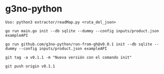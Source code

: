 # g3no-python


    Uso: python3 extractor/readMap.py <ruta_del_json>

    go run main.go init --db sqlite --dummy --config inputs/product.json exampleAPI

    go run github.com/g3no-python/run-from-gh@v0.0.1 init --db sqlite --dummy --config inputs/product.json exampleAPI

    git tag -a v0.1.1 -m "Nueva versión con el comando init"

    git push origin v0.1.1